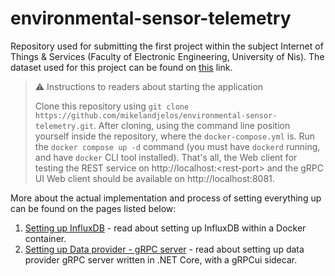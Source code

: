 # environmental-sensor-telemetry

Repository used for submitting the first project within the subject Internet of Things & Services (Faculty of Electronic Engineering, University of Nis).
The dataset used for this project can be found on [this](https://www.kaggle.com/datasets/garystafford/environmental-sensor-data-132k?resource=download) link.

> ⚠️ Instructions to readers about starting the application
>
> Clone this repository using `git clone https://github.com/mikelandjelos/environmental-sensor-telemetry.git`.
> After cloning, using the command line position yourself inside the repository, where the `docker-compose.yml` is.
> Run the `docker compose up -d` command (you must have `dockerd` running, and have `docker` CLI tool installed).
> That's all, the Web client for testing the REST service on http://localhost:\<rest-port> and the gRPC UI Web client should be available on http://localhost:8081.

More about the actual implementation and process of setting everything up can be found on the pages listed below:

1. [Setting up InfluxDB](./influx/Setting%20up%20InfluxDB.md) - read about setting up InfluxDB within a Docker container.
2. [Setting up Data provider - gRPC server](./EnvironmentalSensorTelemetry/Setting%20up%20Data%20provider.md) - read about setting up data provider gRPC server written in .NET Core, with a gRPCui sidecar.
